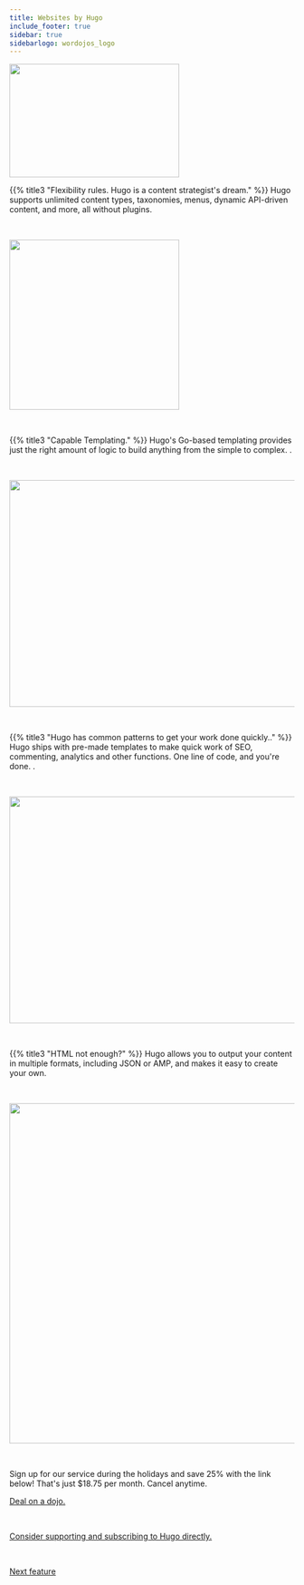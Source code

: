 ```yaml
---
title: Websites by Hugo
include_footer: true
sidebar: true
sidebarlogo: wordojos_logo
---
```

<img src="https://workmates.live/wp-content/uploads/2022/11/hugo.png" 
     width="300" 
     height="200" />

{{% title3 "Flexibility rules. Hugo is a content strategist's dream." %}}
Hugo supports unlimited content types, taxonomies, menus, dynamic API-driven content, and more, all without plugins.


<br>

<img src="/uploads/h3.svg" 
     width="300" 
     height="300" />

<br>  

{{% title3 "Capable Templating." %}}
Hugo's Go-based templating provides just the right amount of logic to build anything from the simple to complex. .

<br>

<img src="/uploads/hugo.jpg" 
     width="600" 
     height="400" />

<br>  

{{% title3 "Hugo has common patterns to get your work done quickly.." %}}
Hugo ships with pre-made templates to make quick work of SEO, commenting, analytics and other functions. One line of code, and you're done. .

<br>

<img src="/uploads/h4.jpg" 
     width="600" 
     height="400" />

<br>

{{% title3 "HTML not enough?" %}}
Hugo allows you to output your content in multiple formats, including JSON or AMP, and makes it easy to create your own. 

<br>

<img src="/uploads/h2.png" 
     width="600" 
     height="600" />

<br>

Sign up for our service during the holidays and save 25% with the link below!  That's just $18.75 per month.  Cancel anytime.

[Deal on a dojo.](https://blog.workmates.live/deal-on-a-dojo)

 <br>

 <a href="https://gohugo.io/">Consider supporting and subscribing to Hugo directly.</a> 

 <br>

 <a href="https://workdojos.com/features/automation">Next feature</a> 

